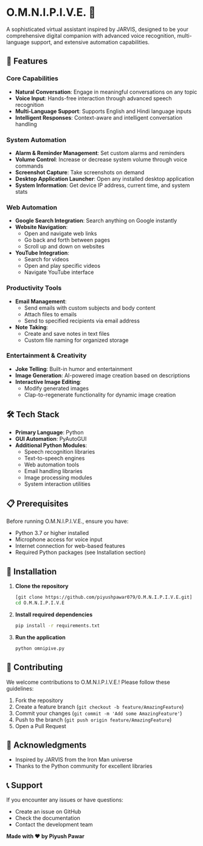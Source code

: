 # O.M.N.I.P.I.V.E. 🤖

A sophisticated virtual assistant inspired by JARVIS, designed to be your comprehensive digital companion with advanced voice recognition, multi-language support, and extensive automation capabilities.

## 🌟 Features

### Core Capabilities
- **Natural Conversation**: Engage in meaningful conversations on any topic
- **Voice Input**: Hands-free interaction through advanced speech recognition
- **Multi-Language Support**: Supports English and Hindi language inputs
- **Intelligent Responses**: Context-aware and intelligent conversation handling

### System Automation
- **Alarm & Reminder Management**: Set custom alarms and reminders
- **Volume Control**: Increase or decrease system volume through voice commands
- **Screenshot Capture**: Take screenshots on demand
- **Desktop Application Launcher**: Open any installed desktop application
- **System Information**: Get device IP address, current time, and system stats

### Web Automation
- **Google Search Integration**: Search anything on Google instantly
- **Website Navigation**: 
  - Open and navigate web links
  - Go back and forth between pages
  - Scroll up and down on websites
- **YouTube Integration**:
  - Search for videos
  - Open and play specific videos
  - Navigate YouTube interface

### Productivity Tools
- **Email Management**: 
  - Send emails with custom subjects and body content
  - Attach files to emails
  - Send to specified recipients via email address
- **Note Taking**: 
  - Create and save notes in text files
  - Custom file naming for organized storage

### Entertainment & Creativity
- **Joke Telling**: Built-in humor and entertainment
- **Image Generation**: AI-powered image creation based on descriptions
- **Interactive Image Editing**: 
  - Modify generated images
  - Clap-to-regenerate functionality for dynamic image creation

## 🛠️ Tech Stack

- **Primary Language**: Python
- **GUI Automation**: PyAutoGUI
- **Additional Python Modules**:
  - Speech recognition libraries
  - Text-to-speech engines
  - Web automation tools
  - Email handling libraries
  - Image processing modules
  - System interaction utilities

## 📋 Prerequisites

Before running O.M.N.I.P.I.V.E., ensure you have:

- Python 3.7 or higher installed
- Microphone access for voice input
- Internet connection for web-based features
- Required Python packages (see Installation section)

## 🚀 Installation

1. **Clone the repository**
   ```bash
   [git clone https://github.com/piyushpawar079/O.M.N.I.P.I.V.E.git]
   cd O.M.N.I.P.I.V.E
   ```

2. **Install required dependencies**
   ```bash
   pip install -r requirements.txt
   ```

3. **Run the application**
   ```bash
   python omnipive.py
   ```

## 🤝 Contributing

We welcome contributions to O.M.N.I.P.I.V.E.! Please follow these guidelines:

1. Fork the repository
2. Create a feature branch (`git checkout -b feature/AmazingFeature`)
3. Commit your changes (`git commit -m 'Add some AmazingFeature'`)
4. Push to the branch (`git push origin feature/AmazingFeature`)
5. Open a Pull Request

## 🙏 Acknowledgments

- Inspired by JARVIS from the Iron Man universe
- Thanks to the Python community for excellent libraries

## 📞 Support

If you encounter any issues or have questions:
- Create an issue on GitHub
- Check the documentation
- Contact the development team

**Made with ❤️ by Piyush Pawar**
